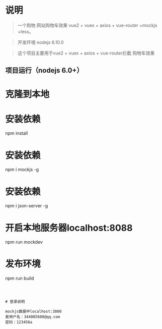 # 说明

> 一个购物 网站购物车效果 vue2 + vuex + axios +  vue-router +mockjs +less。

>  开发环境  nodejs 6.10.0

>  这个项目主要用于vue2 + vuex + axios + vue-router拦截   购物车效果


## 项目运行（nodejs 6.0+）

# 克隆到本地

# 安装依赖
npm install

# 安装依赖
npm i mockjs -g
# 安装依赖
npm i json-server -g

# 开启本地服务器localhost:8088
npm run mockdev

# 发布环境
npm  run build
```



# 登录说明

mockjs数据中localhost:3000
是用户名：344085688@qq.com
密码：123456a

